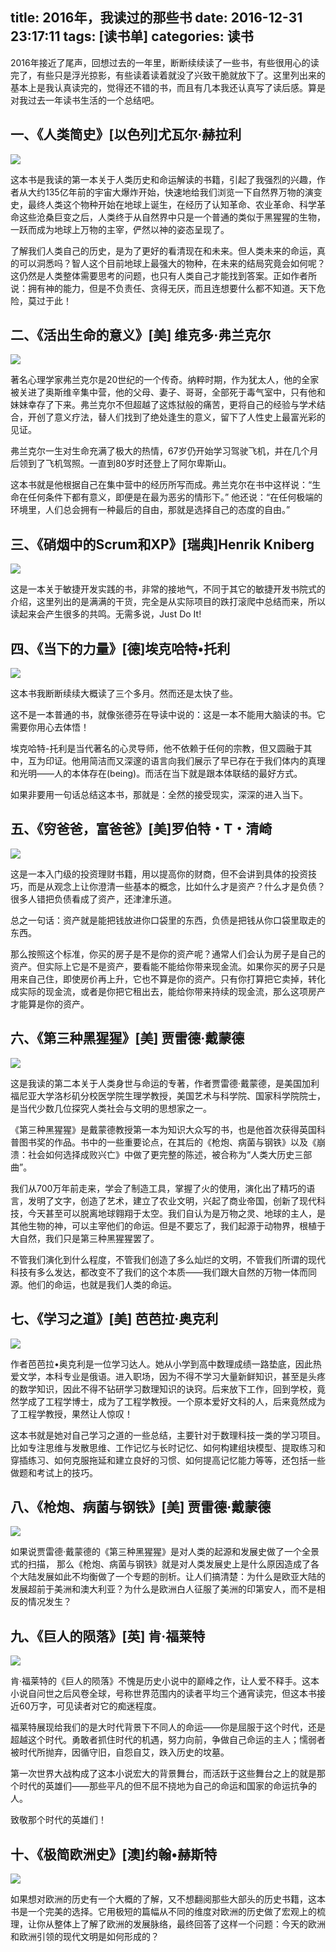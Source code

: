 title: 2016年，我读过的那些书
date: 2016-12-31 23:17:11
tags: [读书单]
categories: 读书
---
2016年接近了尾声，回想过去的一年里，断断续续读了一些书，有些很用心的读完了，有些只是浮光掠影，有些读着读着就没了兴致干脆就放下了。这里列出来的基本上是我认真读完的，觉得还不错的书，而且有几本我还认真写了读后感。算是对我过去一年读书生活的一个总结吧。


## 一、《人类简史》[以色列]尤瓦尔·赫拉利
![](http://upload-images.jianshu.io/upload_images/57855-1f28e39919183cd3.jpg?imageMogr2/auto-orient/strip%7CimageView2/2/w/1240)

这本书是我读的第一本关于人类历史和命运解读的书籍，引起了我强烈的兴趣，作者从大约135亿年前的宇宙大爆炸开始，快速地给我们浏览一下自然界万物的演变史，最终人类这个物种开始在地球上诞生，在经历了认知革命、农业革命、科学革命这些沧桑巨变之后，人类终于从自然界中只是一个普通的类似于黑猩猩的生物，一跃而成为地球上万物的主宰，俨然以神的姿态呈现了。

了解我们人类自己的历史，是为了更好的看清现在和未来。但人类未来的命运，真的可以洞悉吗？智人这个目前地球上最强大的物种，在未来的结局究竟会如何呢？这仍然是人类整体需要思考的问题，也只有人类自己才能找到答案。正如作者所说：拥有神的能力，但是不负责任、贪得无厌，而且连想要什么都不知道。天下危险，莫过于此！

## 二、《活出生命的意义》[美] 维克多·弗兰克尔
![](http://upload-images.jianshu.io/upload_images/57855-0cd7f6eaa26668d9.jpg?imageMogr2/auto-orient/strip%7CimageView2/2/w/1240)

著名心理学家弗兰克尔是20世纪的一个传奇。纳粹时期，作为犹太人，他的全家被关进了奥斯维辛集中营，他的父母、妻子、哥哥，全部死于毒气室中，只有他和妹妹幸存了下来。弗兰克尔不但超越了这炼狱般的痛苦，更将自己的经验与学术结合，开创了意义疗法，替人们找到了绝处逢生的意义，留下了人性史上最富光彩的见证。

弗兰克尔一生对生命充满了极大的热情，67岁仍开始学习驾驶飞机，并在几个月后领到了飞机驾照。一直到80岁时还登上了阿尔卑斯山。

这本书就是他根据自己在集中营中的经历所写而成。弗兰克尔在书中这样说：“生命在任何条件下都有意义，即便是在最为恶劣的情形下。” 他还说：“在任何极端的环境里，人们总会拥有一种最后的自由，那就是选择自己的态度的自由。”

## 三、《硝烟中的Scrum和XP》[瑞典]Henrik Kniberg
![](http://upload-images.jianshu.io/upload_images/57855-6ee5f9a6f75cc0d7.jpg?imageMogr2/auto-orient/strip%7CimageView2/2/w/1240)

这是一本关于敏捷开发实践的书，非常的接地气，不同于其它的敏捷开发书院式的介绍，这里列出的是满满的干货，完全是从实际项目的跌打滚爬中总结而来，所以读起来会产生很多的共鸣。无需多说，Just Do It!

## 四、《当下的力量》[德]埃克哈特•托利
![](http://upload-images.jianshu.io/upload_images/57855-0e540be45d4b7429.jpg?imageMogr2/auto-orient/strip%7CimageView2/2/w/1240)

这本书我断断续续大概读了三个多月。然而还是太快了些。

这不是一本普通的书，就像张德芬在导读中说的：这是一本不能用大脑读的书。它需要你用心去体悟！

埃克哈特-托利是当代著名的心灵导师，他不依赖于任何的宗教，但又圆融于其中，互为印证。他用简洁而又深邃的语言向我们展示了早已存在于我们体内的真理和光明——人的本体存在(being)。而活在当下就是跟本体联结的最好方式。

如果非要用一句话总结这本书，那就是：全然的接受现实，深深的进入当下。

## 五、《穷爸爸，富爸爸》[美]罗伯特・T・清崎
![](http://upload-images.jianshu.io/upload_images/57855-f9df044a49fa9c94.jpg?imageMogr2/auto-orient/strip%7CimageView2/2/w/1240)

这是一本入门级的投资理财书籍，用以提高你的财商，但不会讲到具体的投资技巧，而是从观念上让你澄清一些基本的概念，比如什么才是资产？什么才是负债？很多人错把负债看成了资产，还津津乐道。

总之一句话：资产就是能把钱放进你口袋里的东西，负债是把钱从你口袋里取走的东西。

那么按照这个标准，你买的房子是不是你的资产呢？通常人们会认为房子是自己的资产。但实际上它是不是资产，要看能不能给你带来现金流。如果你买的房子只是用来自己住，即使房价再上升，它也不算是你的资产。只有你打算把它卖掉，转化成实际的现金流，或者是你把它租出去，能给你带来持续的现金流，那么这项房产才能算是你的资产。

## 六、《第三种黑猩猩》[美] 贾雷德·戴蒙德
![](http://upload-images.jianshu.io/upload_images/57855-1efeefcc5e6c2929.jpg?imageMogr2/auto-orient/strip%7CimageView2/2/w/1240)

这是我读的第二本关于人类身世与命运的专著，作者贾雷德·戴蒙德，是美国加利福尼亚大学洛杉矶分校医学院生理学教授，美国艺术与科学院、国家科学院院士，是当代少数几位探究人类社会与文明的思想家之一。

《第三种黑猩猩》是戴蒙德教授第一本为知识大众写的书，也是他首次获得英国科普图书奖的作品。书中的一些重要论点，在其后的《枪炮、病菌与钢铁》以及《崩溃：社会如何选择成败兴亡》中做了更完整的陈述，被合称为“人类大历史三部曲”。

我们从700万年前走来，学会了制造工具，掌握了火的使用，演化出了精巧的语言，发明了文字，创造了艺术，建立了农业文明，兴起了商业帝国，创新了现代科技，今天甚至可以脱离地球翱翔于太空。我们自认为是万物之灵、地球的主人，是其他生物的神，可以主宰他们的命运。但是不要忘了，我们起源于动物界，根植于大自然，我们只是第三种黑猩猩罢了。

不管我们演化到什么程度，不管我们创造了多么灿烂的文明，不管我们所谓的现代科技有多么发达，都改变不了我们的这个本质——我们跟大自然的万物一体而同源。他们的命运，也就是我们人类的命运。

## 七、《学习之道》[美] 芭芭拉·奥克利
![](http://upload-images.jianshu.io/upload_images/57855-11c9d9991a9c8f03.jpg?imageMogr2/auto-orient/strip%7CimageView2/2/w/1240)

作者芭芭拉•奥克利是一位学习达人。她从小学到高中数理成绩一路垫底，因此热爱文学，本科专业是俄语。进入职场，因为不得不学习大量新鲜知识，甚至是头疼的数学知识，因此不得不钻研学习数理知识的诀窍。后来放下工作，回到学校，竟然学成了工程学博士，成为了工程学教授。一个原本爱好文科的人，后来竟然成为了工程学教授，果然让人惊叹！

这本书就是她对自己学习之道的一些总结，主要针对于数理科技一类的学习项目。比如专注思维与发散思维、工作记忆与长时记忆、如何构建组块模型、提取练习和穿插练习、如何克服拖延和建立良好的习惯、如何提高记忆能力等等，还包括一些做题和考试上的技巧。

## 八、《枪炮、病菌与钢铁》[美] 贾雷德·戴蒙德
![](http://upload-images.jianshu.io/upload_images/57855-76a0d0a17348f702.jpg?imageMogr2/auto-orient/strip%7CimageView2/2/w/1240)

如果说贾雷德·戴蒙德的《第三种黑猩猩》是对人类的起源和发展史做了一个全景式的扫描， 那么《枪炮、病菌与钢铁》就是对人类发展史上是什么原因造成了各个大陆发展如此不均衡做了一个专题的剖析。让人们搞清楚：为什么是欧亚大陆的发展超前于美洲和澳大利亚？为什么是欧洲白人征服了美洲的印第安人，而不是相反的情况发生？

## 九、《巨人的陨落》[英] 肯·福莱特
![](http://upload-images.jianshu.io/upload_images/57855-6408dd36aa4bf88a.jpg?imageMogr2/auto-orient/strip%7CimageView2/2/w/1240)

肯·福莱特的《巨人的陨落》不愧是历史小说中的巅峰之作，让人爱不释手。这本小说自问世之后风卷全球，号称世界范围内的读者平均三个通宵读完，但这本书接近60万字，可见读者对它的痴迷程度。

福莱特展现给我们的是大时代背景下不同人的命运——你是屈服于这个时代，还是超越这个时代。勇敢者抓住时代的机遇，努力向前，争做自己命运的主人；懦弱者被时代所抛弃，因循守旧，自怨自艾，跌入历史的坟墓。

第一次世界大战构成了这本小说宏大的背景舞台，而活跃于这些舞台之上的就是那个时代的英雄们——那些平凡的但不屈不挠地为自己的命运和国家的命运抗争的人。

致敬那个时代的英雄们！

## 十、《极简欧洲史》[澳]约翰•赫斯特
![](http://upload-images.jianshu.io/upload_images/57855-302d0521596385c6.jpg?imageMogr2/auto-orient/strip%7CimageView2/2/w/1240)

如果想对欧洲的历史有一个大概的了解，又不想翻阅那些大部头的历史书籍，这本书是一个完美的选择。它用极短的篇幅从不同的维度对欧洲的历史做了宏观上的梳理，让你从整体上了解了欧洲的发展脉络，最终回答了这样一个问题：今天的欧洲和欧洲引领的现代文明是如何形成的？